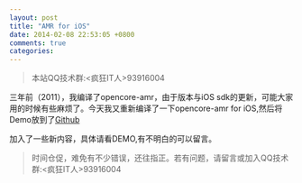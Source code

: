 ```yaml
---
layout: post
title: "AMR for iOS"
date: 2014-02-08 22:53:05 +0800
comments: true
categories: 
---
```

>本站QQ技术群:<疯狂IT人>93916004

三年前（2011），我编译了opencore-amr，由于版本与iOS sdk的更新，可能大家用的时候有些麻烦了。今天我又重新编译了一下opencore-amr for iOS,然后将Demo放到了[Github](https://github.com/ondev/AMRDemoForiOS)

加入了一些新内容，具体请看DEMO,有不明白的可以留言。

>时间仓促，难免有不少错误，还往指正。若有问题，请留言或加入QQ技术群:<疯狂IT人>93916004